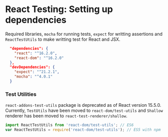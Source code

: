 # React Testing: Setting up dependencies

Required libraries, `mocha` for running tests, `expect` for writting assertions and `ReactTestUtils` to make writting 
test for React and JSX. 

```json
  "dependencies": {
    "react": "^16.2.0",
    "react-dom": "^16.2.0"
  },
  "devDependencies": {
    "expect": "^21.2.1",
    "mocha": "^4.0.1"
  }
```

### Test Utilities
`react-addons-test-utils` package is deprecated as of React version 15.5.0. Currently, `TestUtils` have been moved to 
`react-dom/test-utils` and `Shallow` renderer has been moved to `react-test-renderer/shallow`.

```javascript
import ReactTestUtils from 'react-dom/test-utils'; // ES6
var ReactTestUtils = require('react-dom/test-utils'); // ES5 with npm
```  
